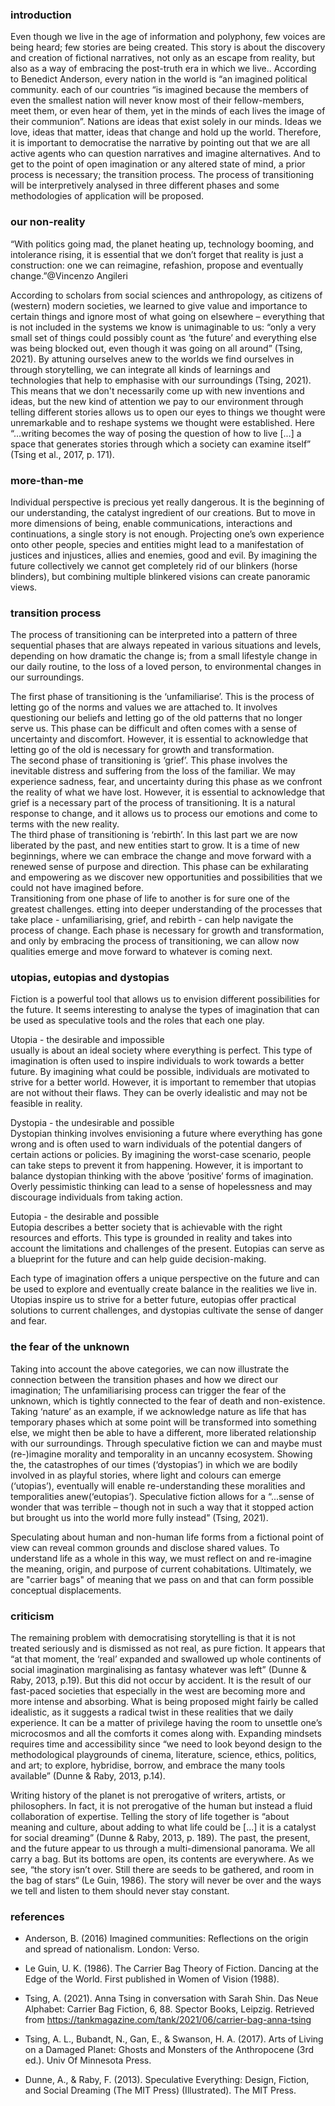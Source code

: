 
### introduction   
Even though we live in the age of information and polyphony, few voices are being heard; few stories are being created. This story is about the discovery and creation of fictional narratives, not only as an escape from reality, but also as a way of embracing the post-truth era in which we live.. According to Benedict Anderson, every nation in the world is “an imagined political community. each of our countries “is imagined because the members of even the smallest nation will never know most of their fellow-members, meet them, or even hear of them, yet in the minds of each lives the image of their communion”. Nations are ideas that exist solely in our minds. Ideas we love, ideas that matter, ideas that change and hold up the world. 
Therefore, it is important to democratise the narrative by pointing out that we are all active agents who can question narratives and imagine alternatives. And to get to the point of open imagination or any altered state of mind, a prior process is necessary; the transition process. The process of transitioning will be interpretively analysed in three different phases and some methodologies of application will be proposed.  


### our non-reality  
“With politics going mad, the planet heating up, technology booming, and intolerance rising, it is essential that we don’t forget that reality is just a construction: one we can reimagine, refashion, propose and eventually change.”@Vincenzo Angileri  


According to scholars from social sciences and anthropology, as citizens of (western) modern societies, we learned to give value and importance to certain things and ignore most of what going on elsewhere – everything that is not included in the systems we know is unimaginable to us: “only a very small set of things could possibly count as ‘the future’ and everything else was being blocked out, even though it was going on all around” (Tsing, 2021). By attuning ourselves anew to the worlds we find ourselves in through storytelling, we can integrate all kinds of learnings and technologies that help to emphasise with our surroundings (Tsing, 2021). This means that we don't necessarily come up with new inventions and ideas, but the new kind of attention we pay to our environment through telling different stories allows us to open our eyes to things we thought were unremarkable and to reshape systems we thought were established. Here “...writing becomes the way of posing the question of how to live [...] a space that generates stories through which a society can examine itself” (Tsing et al., 2017, p. 171).  


### more-than-me    
Individual perspective is precious yet really dangerous. It is the beginning of our understanding, the catalyst ingredient of our creations. But to move in more dimensions of being, enable communications, interactions and continuations, a single story is not enough. Projecting one’s own experience onto other people, species and entities might lead to a manifestation of justices and injustices, allies and enemies, good and evil. By imagining the future collectively we cannot get completely rid of our blinkers (horse blinders), but combining multiple blinkered visions can create panoramic views.  
 
### transition process  
The process of transitioning can be interpreted into a pattern of three sequential phases that are always repeated in various situations and levels, depending on how dramatic the change is; from a small lifestyle change in our daily routine, to the loss of a loved person, to environmental changes in our surroundings.   

The first phase of transitioning is the ‘unfamiliarise’. This is the process of letting go of the norms and values we are attached to. It involves questioning our beliefs and letting go of the old patterns that no longer serve us. This phase can be difficult and often comes with a sense of uncertainty and discomfort. However, it is essential to acknowledge that letting go of the old is necessary for growth and transformation.  
The second phase of transitioning is ‘grief’. This phase involves the inevitable distress and suffering from the loss of the familiar. We may experience sadness, fear, and uncertainty during this phase as we confront the reality of what we have lost. However, it is essential to acknowledge that grief is a necessary part of the process of transitioning. It is a natural response to change, and it allows us to process our emotions and come to terms with the new reality.   
The third phase of transitioning is ‘rebirth’. In this last part we are now liberated by the past, and new entities start to grow. It is a time of new beginnings, where we can embrace the change and move forward with a renewed sense of purpose and direction. This phase can be exhilarating and empowering as we discover new opportunities and possibilities that we could not have imagined before.  
Transitioning from one phase of life to another is for sure one of the greatest challenges. etting into deeper understanding of the processes that take place - unfamiliarising, grief, and rebirth - can help navigate the process of change. Each phase is necessary for growth and transformation, and only by embracing the process of transitioning, we can allow now qualities emerge and move forward to whatever is coming next.  

### utopias, eutopias and dystopias  
Fiction is a powerful tool that allows us to envision different possibilities for the future. It seems interesting to analyse the types of imagination that can be used as speculative tools and the roles that each one play.  

Utopia - the desirable and impossible  
usually is about an ideal society where everything is perfect. This type of imagination is often used to inspire individuals to work towards a better future. By imagining what could be possible, individuals are motivated to strive for a better world. However, it is important to remember that utopias are not without their flaws. They can be overly idealistic and may not be feasible in reality.  

Dystopia - the undesirable and possible  
Dystopian thinking involves envisioning a future where everything has gone wrong and is often used to warn individuals of the potential dangers of certain actions or policies. By imagining the worst-case scenario, people can take steps to prevent it from happening. However, it is important to balance dystopian thinking with the above ‘positive’ forms of imagination. Overly pessimistic thinking can lead to a sense of hopelessness and may discourage individuals from taking action.  

Eutopia - the desirable and possible  
Eutopia describes a better society that is achievable with the right resources and efforts. This type is grounded in reality and takes into account the limitations and challenges of the present. Eutopias can serve as a blueprint for the future and can help guide decision-making.    

Each type of imagination offers a unique perspective on the future and can be used to explore and eventually create balance in the realities we live in. Utopias inspire us to strive for a better future, eutopias offer practical solutions to current challenges, and dystopias cultivate the sense of danger and fear.    

### the fear of the unknown   
Taking into account the above categories, we can now illustrate the connection between the transition phases and how we direct our imagination; The unfamiliarising process can trigger the fear of the unknown, which is tightly connected to the fear of death and non-existence. Taking ‘nature’ as an example, if we acknowledge nature as life that has temporary phases which at some point will be transformed into something else, we might then be able to have a different, more liberated relationship with our surroundings. Through speculative fiction we can and maybe must (re-)imagine morality and temporality in an uncanny ecosystem. Showing the, the catastrophes of our times (‘dystopias’) in which we are bodily involved in as playful stories, where light and colours can emerge (‘utopias’), eventually will enable re-understanding these moralities and temporalities anew(‘eutopias’).  Speculative fiction allows for a “...sense of wonder that was terrible – though not in such a way that it stopped action but brought us into the world more fully instead” (Tsing, 2021).  

Speculating about human and non-human life forms from a fictional point of view can reveal common grounds and disclose shared values. To understand life as a whole in this way, we must reflect on and re-imagine the meaning, origin, and purpose of current cohabitations. 
Ultimately, we are "carrier bags" of meaning that we pass on and that can form possible conceptual displacements.  

### criticism  
The remaining problem with democratising storytelling is that it is not treated seriously and is dismissed as not real, as pure fiction. It appears that “at that moment, the ‘real’ expanded and swallowed up whole continents of social imagination marginalising as fantasy whatever was left” (Dunne & Raby, 2013, p.19). But this did not occur by accident. It is the result of our fast-paced societies that especially in the west are becoming more and more intense and absorbing. What is being proposed might fairly be called idealistic, as it suggests a radical twist in these realities that we daily experience. It can be a matter of privilege having the room to unsettle one’s microcosmos and all the comforts it comes along with. Expanding mindsets requires time and accessibility since “we need to look beyond design to the methodological playgrounds of cinema, literature, science, ethics, politics, and art; to explore, hybridise, borrow, and embrace the many tools available” (Dunne & Raby, 2013, p.14).  


Writing history of the planet is not prerogative of writers, artists, or philosophers. In fact, it is not prerogative of the human but instead a fluid collaboration of expertise. Telling the story of life together is “about meaning and culture, about adding to what life could be [...] it is a catalyst for social dreaming” (Dunne & Raby, 2013, p. 189). The past, the present, and the future appear to us through a multi-dimensional panorama. We all carry a bag. But its bottoms are open, its contents are everywhere. 
As we see, “the story isn’t over. Still there are seeds to be gathered, and room in the bag of stars“ (Le Guin, 1986). The story will never be over and the ways we tell and listen to them should never stay constant.  




### references  

- Anderson, B. (2016) Imagined communities: Reflections on the origin and spread of nationalism. London: Verso.   

- Le Guin, U. K. (1986). The Carrier Bag Theory of Fiction. Dancing at the Edge of the World. First published in Women of Vision (1988).   

- Tsing, A. (2021). Anna Tsing in conversation with Sarah Shin. Das Neue Alphabet: Carrier Bag Fiction, 6, 88. Spector Books, Leipzig. Retrieved from https://tankmagazine.com/tank/2021/06/carrier-bag-anna-tsing  
 
 
- Tsing, A. L., Bubandt, N., Gan, E., & Swanson, H. A. (2017). Arts of Living on a Damaged Planet: Ghosts and Monsters of the Anthropocene (3rd ed.). Univ Of Minnesota Press.  

- Dunne, A., & Raby, F. (2013). Speculative Everything: Design, Fiction, and Social Dreaming (The MIT Press) (Illustrated). The MIT Press.  

